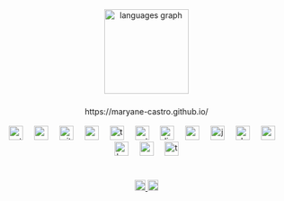 <div align="center">
  
  <img src="https://github-readme-stats.vercel.app/api/top-langs?username=maryane-castro&locale=en&hide_title=false&layout=compact&card_width=320&langs_count=5&theme=github_dark&hide_border=false&order=2" height="150" alt="languages graph"  />
</div>

###

<div align="center">
 https://maryane-castro.github.io/
</div>
<br>
<div align="center">
  <img src="https://cdn.jsdelivr.net/gh/devicons/devicon/icons/python/python-original.svg" height="25" alt="python logo"  />
  <img width="12" />
  <img src="https://cdn.jsdelivr.net/gh/devicons/devicon/icons/anaconda/anaconda-original.svg" height="25" alt="anaconda logo"  />
  <img width="12" />
  <img src="https://cdn.jsdelivr.net/gh/devicons/devicon/icons/git/git-original.svg" height="25" alt="git logo"  />
  <img width="12" />
  <img src="https://cdn.jsdelivr.net/gh/devicons/devicon/icons/arduino/arduino-original.svg" height="25" alt="arduino logo"  />
  <img width="12" />
  <img src="https://cdn.jsdelivr.net/gh/devicons/devicon/icons/tensorflow/tensorflow-original.svg" height="25" alt="tensorflow logo"  />
  <img width="12" />
  <img src="https://cdn.jsdelivr.net/gh/devicons/devicon/icons/pytorch/pytorch-original.svg" height="25" alt="pytorch logo"  />
  <img width="12" />
  <img src="https://cdn.jsdelivr.net/gh/devicons/devicon/icons/django/django-plain.svg" height="25" alt="django logo"  />
  <img width="12" />
  <img src="https://cdn.jsdelivr.net/gh/devicons/devicon/icons/opencv/opencv-original.svg" height="25" alt="opencv logo"  />
  <img width="12" />
  <img src="https://cdn.jsdelivr.net/gh/devicons/devicon/icons/java/java-original.svg" height="25" alt="java logo"  />
  <img width="12" />
  <img src="https://cdn.jsdelivr.net/gh/devicons/devicon/icons/docker/docker-original.svg" height="25" alt="docker logo"  />
  <img width="12" />
  <img src="https://cdn.jsdelivr.net/gh/devicons/devicon/icons/react/react-original.svg" height="25" alt="react logo"  />
  <img width="12" />
  <img src="https://cdn.jsdelivr.net/gh/devicons/devicon/icons/bootstrap/bootstrap-original.svg" height="25" alt="bootstrap logo"  />
  <img width="12" />
  <img src="https://cdn.jsdelivr.net/gh/devicons/devicon/icons/nodejs/nodejs-original.svg" height="25" alt="nodejs logo"  />
  <img width="12" />
  <img src="https://cdn.jsdelivr.net/gh/devicons/devicon/icons/typescript/typescript-original.svg" height="25" alt="typescript logo"  />
</div>

###

<br clear="both">

<div align="center">
  <a href="https://www.linkedin.com/in/maryanecastro/" target="_blank">
    <img src="https://img.shields.io/static/v1?message=LinkedIn&logo=linkedin&label=&color=0077B5&logoColor=white&labelColor=&style=for-the-badge" height="19" alt="linkedin logo"  />
  </a>
  <a href="mailto:maryane.castro993@gmail.com" target="_blank">
    <img src="https://img.shields.io/static/v1?message=Gmail&logo=gmail&label=&color=D14836&logoColor=white&labelColor=&style=for-the-badge" height="19" alt="gmail logo"  />
  </a>
</div>

###
